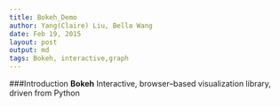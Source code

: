 ```yaml
---
title: Bokeh_Demo 
author: Yang(Claire) Liu, Bella Wang
date: Feb 19, 2015
layout: post
output: md
tags: Bokeh, interactive,graph
---
```


###Introduction
**Bokeh**
Interactive, browser–based visualization library, driven from Python
